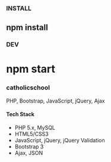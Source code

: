 ### INSTALL
npm install
-------------------------
### DEV
npm start
=======
### catholicschool
PHP, Bootstrap, JavaScript, jQuery, Ajax
<h4>Tech Stack</h4>
<ul>
<li>PHP 5.x, MySQL</li>
<li>HTML5/CSS3</li>
<li>JavaScript, jQuery, jQuery Validation</li>
<li>Bootstrap 3</li>
<li>Ajax, JSON</li>
</ul>
